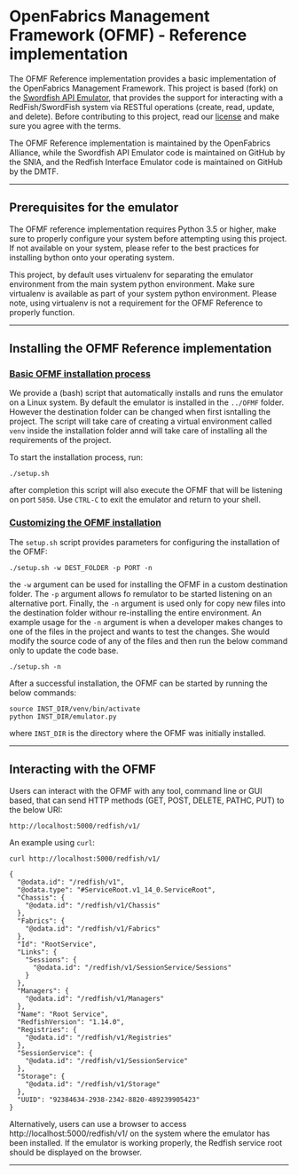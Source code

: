 # OpenFabrics Management Framework (OFMF) - Reference implementation

The OFMF Reference implementation provides a basic implementation of the OpenFabrics Management Framework. This project is based (fork) on the [Swordfish API Emulator](https://github.com/SNIA/Swordfish-API-Emulator), that provides the support for interacting with a RedFish/SwordFish system via RESTful operations (create, read, update, and delete). Before contributing to this project, read our [license](https://github.com/OFMFWG/OFMF-Reference/blob/master/LICENSE.md) and make sure you agree with the terms.

The OFMF Reference implementation is maintained by the OpenFabrics Alliance, while the Swordfish API Emulator code is maintained on GitHub by the SNIA, and the Redfish Interface Emulator code is maintained on GitHub by the DMTF.

----

## Prerequisites for the emulator

The OFMF reference implementation requires Python 3.5 or higher, make sure to properly configure your system before attempting using this project. If not available on your system, please refer to the best practices for installing bython onto your operating system.

This project, by default uses virtualenv for separating the emulator environment from the main system python environment. Make sure virtualenv is available as part of your system python environment. Please note, using virtualenv is not a requirement for the OFMF Reference to properly function.

----

## Installing the OFMF Reference implementation

### <u>Basic OFMF installation process</u>
We provide a (bash) script that automatically installs and runs the emulator on a Linux system. By default the emulator is installed in the `../OFMF` folder. However the destination folder can be changed when first isntalling the project.
The script will take care of creating a virtual environment called `venv` inside the installation folder annd will take care of installing all the requirements of the project.

To start the installation process, run:
```
./setup.sh
```

after completion this script will also execute the OFMF that will be listening on port `5050`. Use `CTRL-C` to exit the emulator and return to your shell.

### <u>Customizing the OFMF installation</u>

The `setup.sh` script provides parameters for configuring the installation of the OFMF:
```
./setup.sh -w DEST_FOLDER -p PORT -n
```

the `-w` argument can be used for installing the OFMF in a custom destination folder. The `-p` argument allows fo remulator to be started listening on an alternative port. Finally, the `-n` argument is used only for copy new files into the destination folder withour re-installing the entire environment. An example usage for the `-n` argument is when a developer makes changes to one of the files in the project and wants to test the changes. She would modify the source code of any of the files and then run the below command only to update the code base.

```
./setup.sh -n
```

After a successful installation, the OFMF can be started by running the below commands:

```
source INST_DIR/venv/bin/activate
python INST_DIR/emulator.py
```

where `INST_DIR` is the directory where the OFMF was initially installed.

----

## Interacting with the OFMF

Users can interact with the OFMF with any tool, command line or GUI based, that can send HTTP methods (GET, POST, DELETE, PATHC, PUT) to the below URI:

`http://localhost:5000/redfish/v1/`

An example using `curl`:

```
curl http://localhost:5000/redfish/v1/

{
  "@odata.id": "/redfish/v1",
  "@odata.type": "#ServiceRoot.v1_14_0.ServiceRoot",
  "Chassis": {
    "@odata.id": "/redfish/v1/Chassis"
  },
  "Fabrics": {
    "@odata.id": "/redfish/v1/Fabrics"
  },
  "Id": "RootService",
  "Links": {
    "Sessions": {
      "@odata.id": "/redfish/v1/SessionService/Sessions"
    }
  },
  "Managers": {
    "@odata.id": "/redfish/v1/Managers"
  },
  "Name": "Root Service",
  "RedfishVersion": "1.14.0",
  "Registries": {
    "@odata.id": "/redfish/v1/Registries"
  },
  "SessionService": {
    "@odata.id": "/redfish/v1/SessionService"
  },
  "Storage": {
    "@odata.id": "/redfish/v1/Storage"
  },
  "UUID": "92384634-2938-2342-8820-489239905423"
}

```

Alternatively, users can use a browser to access http://localhost:5000/redfish/v1/ on the system where the emulator has been installed. If the emulator is working properly, the Redfish service root should be displayed on the browser.

----
